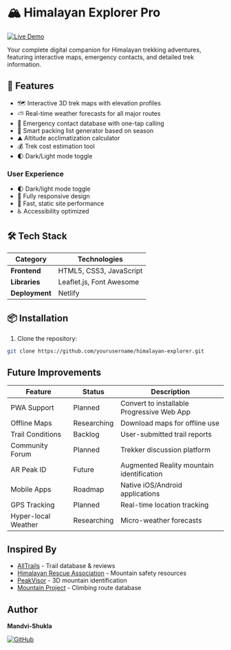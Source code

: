 # 🏔️ Himalayan Explorer Pro

[![Live Demo](https://img.shields.io/badge/Live_Demo-Available-brightgreen)](https://aquamarine-caramel-3923c7.netlify.app/)




Your complete digital companion for Himalayan trekking adventures, featuring interactive maps, emergency contacts, and detailed trek information.

## 🎯 Features

- 🗺️ Interactive 3D trek maps with elevation profiles
- ⛅ Real-time weather forecasts for all major routes
- 🚨 Emergency contact database with one-tap calling
- 🎒 Smart packing list generator based on season
- ⛰️ Altitude acclimatization calculator
- 💰 Trek cost estimation tool
- 🌓 Dark/Light mode toggle

### User Experience
- 🌓 Dark/light mode toggle
- 📱 Fully responsive design
- 🚀 Fast, static site performance
- ♿ Accessibility optimized


## 🛠️ Tech Stack

| Category        | Technologies |
|-----------------|--------------|
| **Frontend**    | HTML5, CSS3, JavaScript |
| **Libraries**   | Leaflet.js, Font Awesome |
| **Deployment**  | Netlify |

## 📦 Installation

1. Clone the repository:
```bash
git clone https://github.com/yourusername/himalayan-explorer.git
```

## Future Improvements

| Feature            | Status       | Description |
|--------------------|--------------|-------------|
| PWA Support        | Planned      | Convert to installable Progressive Web App |
| Offline Maps       | Researching  | Download maps for offline use |
| Trail Conditions   | Backlog      | User-submitted trail reports |
| Community Forum    | Planned      | Trekker discussion platform |
| AR Peak ID         | Future       | Augmented Reality mountain identification |
| Mobile Apps        | Roadmap      | Native iOS/Android applications |
| GPS Tracking       | Planned      | Real-time location tracking |
| Hyper-local Weather| Researching  | Micro-weather forecasts |

## Inspired By

- [AllTrails](https://www.alltrails.com/) - Trail database & reviews
- [Himalayan Rescue Association](https://www.himalayanrescue.org/) - Mountain safety resources
- [PeakVisor](https://peakvisor.com/) - 3D mountain identification
- [Mountain Project](https://www.mountainproject.com/) - Climbing route database

## Author

**Mandvi-Shukla**  

[![GitHub](https://img.shields.io/badge/GitHub-Profile-blue?logo=github)](https://github.com/Mandvi-Shukla)
